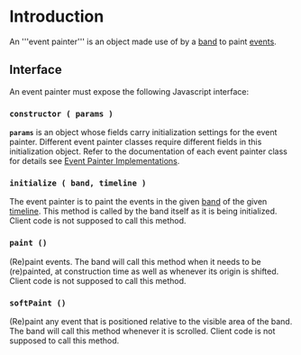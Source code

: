 # Introduction #

An '''event painter''' is an object made use of by a [band](Timeline_BandClass.md) to paint [events](Timeline_EventClass.md).

## Interface ##

An event painter must expose the following Javascript interface:

### **`constructor ( params )`** ###
**`params`** is an object whose fields carry initialization settings for the event painter. Different event painter classes require different fields in this initialization object. Refer to the documentation of each event painter class for details see [Event Painter Implementations](Timeline_EventPainterImplementations.md).

### **`initialize ( band, timeline )`** ###
The event painter is to paint the events in the given [band](Timeline_BandClass.md) of the given [timeline](Timeline_TimelineClass.md). This method is called by the band itself as it is being initialized. Client code is not supposed to call this method.

### **`paint ()`** ###
(Re)paint events. The band will call this method when it needs to be (re)painted, at construction time as well as whenever its origin is shifted. Client code is not supposed to call this method.

### **`softPaint ()`** ###
(Re)paint any event that is positioned relative to the visible area of the band. The band will call this method whenever it is scrolled. Client code is not supposed to call this method.